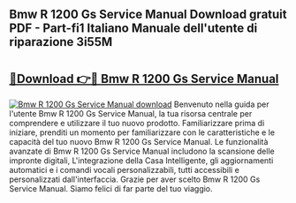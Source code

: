 ## Bmw R 1200 Gs Service Manual Download gratuit PDF - Part-fi1 Italiano Manuale dell'utente di riparazione 3i55M

# <h2><a href="http://dfevg68.blite.top/?on=Bmw+R+1200+Gs+Service+Manual">🔗Download 👉🔴 Bmw R 1200 Gs Service Manual</a></h2>

[![Bmw R 1200 Gs Service Manual download](https://i.imgur.com/lujVjoI.png)](http://dfevg68.blite.top/?on=Bmw+R+1200+Gs+Service+Manual)
Benvenuto nella guida per l'utente Bmw R 1200 Gs Service Manual, la tua risorsa centrale per comprendere e utilizzare il tuo nuovo prodotto. Familiarizzare prima di iniziare, prenditi un momento per familiarizzare con le caratteristiche e le capacità del tuo nuovo Bmw R 1200 Gs Service Manual. Le funzionalità avanzate di Bmw R 1200 Gs Service Manual includono la scansione delle impronte digitali, L'integrazione della Casa Intelligente, gli aggiornamenti automatici e i comandi vocali personalizzabili, tutti accessibili e personalizzati dall'interfaccia. Grazie per aver scelto Bmw R 1200 Gs Service Manual. Siamo felici di far parte del tuo viaggio.
